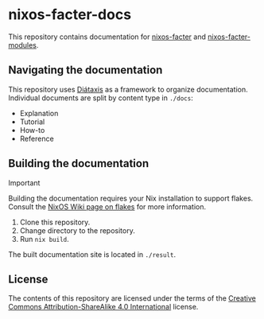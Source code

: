 # nixos-facter-docs

This repository contains documentation for [nixos-facter][facter-repo] and [nixos-facter-modules][facter-modules-repo].

## Navigating the documentation

This repository uses [Diátaxis][diataxis] as a framework to organize documentation.
Individual documents are split by content type in `./docs`:

- Explanation
- Tutorial
- How-to
- Reference

## Building the documentation

> [!IMPORTANT]  
> Building the documentation requires your Nix installation to support flakes.
> Consult the [NixOS Wiki page on flakes][enable-flakes] for more information.

1.  Clone this repository.
2.  Change directory to the repository.
3.  Run `nix build`.

The built documentation site is located in `./result`.

## License

The contents of this repository are licensed under the terms of the [Creative Commons Attribution-ShareAlike 4.0 International](./LICENSE.txt) license.

[facter-repo]: https://github.com/numtide/nixos-facter
[facter-modules-repo]: https://github.com/numtide/nixos-facter-modules
[diataxis]: https://diataxis.fr/
[enable-flakes]: https://nixos-and-flakes.thiscute.world/nixos-with-flakes/nixos-with-flakes-enabled#enable-nix-flakes
